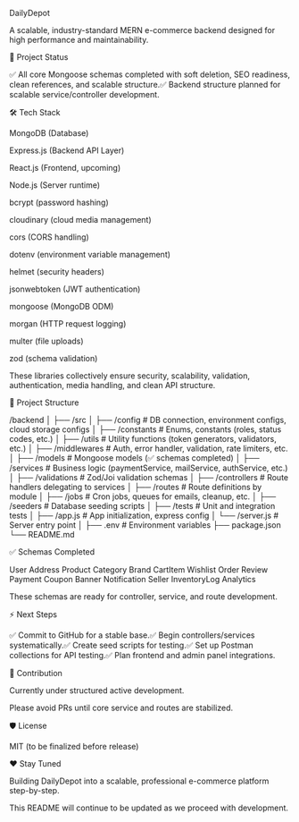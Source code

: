 DailyDepot

A scalable, industry-standard MERN e-commerce backend designed for high performance and maintainability.

🚀 Project Status

✅ All core Mongoose schemas completed with soft deletion, SEO readiness, clean references, and scalable structure.✅ Backend structure planned for scalable service/controller development.

🛠️ Tech Stack

MongoDB (Database)

Express.js (Backend API Layer)

React.js (Frontend, upcoming)

Node.js (Server runtime)

bcrypt (password hashing)

cloudinary (cloud media management)

cors (CORS handling)

dotenv (environment variable management)

helmet (security headers)

jsonwebtoken (JWT authentication)

mongoose (MongoDB ODM)

morgan (HTTP request logging)

multer (file uploads)

zod (schema validation)

These libraries collectively ensure security, scalability, validation, authentication, media handling, and clean API structure.

📂 Project Structure

/backend
│
├── /src
│ ├── /config # DB connection, environment configs, cloud storage configs
│ ├── /constants # Enums, constants (roles, status codes, etc.)
│ ├── /utils # Utility functions (token generators, validators, etc.)
│ ├── /middlewares # Auth, error handler, validation, rate limiters, etc.
│ ├── /models # Mongoose models (✅ schemas completed)
│ ├── /services # Business logic (paymentService, mailService, authService, etc.)
│ ├── /validations # Zod/Joi validation schemas
│ ├── /controllers # Route handlers delegating to services
│ ├── /routes # Route definitions by module
│ ├── /jobs # Cron jobs, queues for emails, cleanup, etc.
│ ├── /seeders # Database seeding scripts
│ ├── /tests # Unit and integration tests
│ ├── /app.js # App initialization, express config
│ └── /server.js # Server entry point
│
├── .env # Environment variables
├── package.json
└── README.md

✅ Schemas Completed

User
Address
Product
Category
Brand
CartItem
Wishlist
Order
Review
Payment
Coupon
Banner
Notification
Seller
InventoryLog
Analytics

These schemas are ready for controller, service, and route development.

⚡ Next Steps

✅ Commit to GitHub for a stable base.✅ Begin controllers/services systematically.✅ Create seed scripts for testing.✅ Set up Postman collections for API testing.✅ Plan frontend and admin panel integrations.

🤝 Contribution

Currently under structured active development.

Please avoid PRs until core service and routes are stabilized.

🛡️ License

MIT (to be finalized before release)

❤️ Stay Tuned

Building DailyDepot into a scalable, professional e-commerce platform step-by-step.

This README will continue to be updated as we proceed with development.
